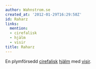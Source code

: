 ```yaml
---
author: Wahnstrom.se
created_at: '2012-01-29T16:29:58Z'
id: Raharz
links:
  mention:
  - cirefalisk
  - hjälm
  - visir
title: Raharz
---
```


En plymförsedd [cirefalisk][] [hjälm] med [visir].

  [cirefalisk]: cirefalisk
  [hjälm]: hjälm
  [visir]: visir
